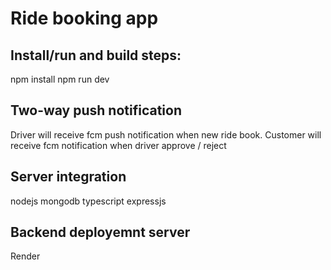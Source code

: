 # Ride booking app
## Install/run and build steps:
npm install
npm run dev
## Two-way push notification 
Driver will receive fcm push notification when new ride book.
Customer will receive fcm notification when driver approve / reject
## Server integration
nodejs
mongodb
typescript
expressjs
## Backend deployemnt server
Render

